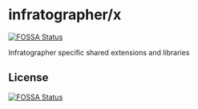 # infratographer/x
[![FOSSA Status](https://app.fossa.com/api/projects/git%2Bgithub.com%2Finfratographer%2Fx.svg?type=shield)](https://app.fossa.com/projects/git%2Bgithub.com%2Finfratographer%2Fx?ref=badge_shield)


Infratographer specific shared extensions and libraries


## License
[![FOSSA Status](https://app.fossa.com/api/projects/git%2Bgithub.com%2Finfratographer%2Fx.svg?type=large)](https://app.fossa.com/projects/git%2Bgithub.com%2Finfratographer%2Fx?ref=badge_large)